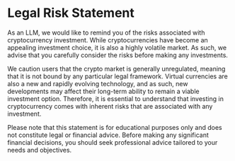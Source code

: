 # Legal Risk Statement

As an LLM, we would like to remind you of the risks associated with cryptocurrency investment. While cryptocurrencies have become an appealing investment choice, it is also a highly volatile market. As such, we advise that you carefully consider the risks before making any investments.

We caution users that the crypto market is generally unregulated, meaning that it is not bound by any particular legal framework. Virtual currencies are also a new and rapidly evolving technology, and as such, new developments may affect their long-term ability to remain a viable investment option. Therefore, it is essential to understand that investing in cryptocurrency comes with inherent risks that are associated with any investment. 

Please note that this statement is for educational purposes only and does not constitute legal or financial advice. Before making any significant financial decisions, you should seek professional advice tailored to your needs and objectives. 